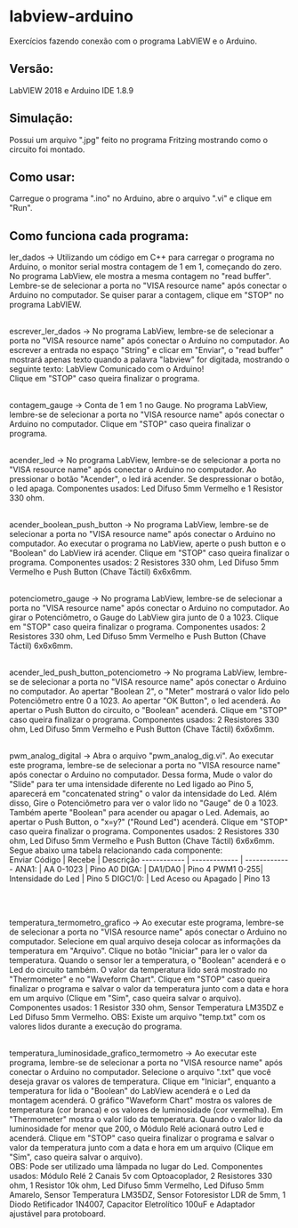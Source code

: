# labview-arduino
Exercícios fazendo conexão com o programa LabVIEW e o Arduino.


## Versão: <br>
LabVIEW 2018 e Arduino IDE 1.8.9

## Simulação: <br>
Possui um arquivo ".jpg" feito no programa Fritzing mostrando como o circuito foi montado. 

## Como usar: <br>
Carregue o programa ".ino" no Arduino, abre o arquivo ".vi" e clique em "Run".  


## Como funciona cada programa: <br>

ler_dados -> Utilizando um código em C++ para carregar o programa no Arduino, o monitor serial mostra contagem de 1 em 1, começando do zero. No programa LabView, ele mostra a mesma contagem no "read buffer". Lembre-se de selecionar a porta no "VISA resource name" após conectar o Arduino no computador. Se quiser parar a contagem, clique em "STOP" no programa LabVIEW. <br> <br>

escrever_ler_dados -> No programa LabView, lembre-se de selecionar a porta no "VISA resource name" após conectar o Arduino no computador. Ao escrever a entrada no espaço "String" e clicar em "Enviar", o "read buffer" mostrará apenas texto quando a palavra "labview" for digitada, mostrando o seguinte texto: LabView Comunicado com o Arduino! <br>
Clique em "STOP" caso queira finalizar o programa. <br> <br>


contagem_gauge -> Conta de 1 em 1 no Gauge. No programa LabView, lembre-se de selecionar a porta no "VISA resource name" após conectar o Arduino no computador. Clique em "STOP" caso queira finalizar o programa. <br> <br> 

acender_led -> No programa LabView, lembre-se de selecionar a porta no "VISA resource name" após conectar o Arduino no computador. Ao pressionar o botão "Acender", o led irá acender. Se despressionar o botão, o led apaga. Componentes usados: Led Difuso 5mm Vermelho e 1 Resistor 330 ohm.  <br> <br>

acender_boolean_push_button -> No programa LabView, lembre-se de selecionar a porta no "VISA resource name" após conectar o Arduino no computador. Ao executar o programa no LabView, aperte o push button e o "Boolean" do LabView irá acender. Clique em "STOP" caso queira finalizar o programa. Componentes usados: 2 Resistores 330 ohm, Led Difuso 5mm Vermelho e Push Button (Chave Táctil) 6x6x6mm. <br> <br>

potenciometro_gauge -> No programa LabView, lembre-se de selecionar a porta no "VISA resource name" após conectar o Arduino no computador. Ao girar o Potenciômetro, o Gauge do LabView gira junto de 0 a 1023. Clique em "STOP" caso queira finalizar o programa. Componentes usados: 2 Resistores 330 ohm, Led Difuso 5mm Vermelho e Push Button (Chave Táctil) 6x6x6mm. <br> <br>

acender_led_push_button_potenciometro -> No programa LabView, lembre-se de selecionar a porta no "VISA resource name" após conectar o Arduino no computador. Ao apertar "Boolean 2", o "Meter" mostrará o valor lido pelo Potenciômetro entre 0 a 1023. Ao apertar "OK Button", o led acenderá. Ao apertar o Push Button do circuito, o "Boolean" acenderá. Clique em "STOP" caso queira finalizar o programa. Componentes usados: 2 Resistores 330 ohm, Led Difuso 5mm Vermelho e Push Button (Chave Táctil) 6x6x6mm.  <br> <br>

pwm_analog_digital -> Abra o arquivo "pwm_analog_dig.vi". Ao executar este programa, lembre-se de selecionar a porta no "VISA resource name" após conectar o Arduino no computador. Dessa forma, Mude o valor do "Slide" para ter uma intensidade diferente no Led ligado ao Pino 5, aparecerá em "concatenated string" o valor da intensidade do Led. Além disso, Gire o Potenciômetro para ver o valor lido no "Gauge" de 0 a 1023. Também aperte "Boolean" para acender ou apagar o Led. Ademais, ao apertar o Push Button, o  "x=y?" ("Round Led") acenderá. Clique em "STOP" caso queira finalizar o programa. Componentes usados: 2 Resistores 330 ohm, Led Difuso 5mm Vermelho e Push Button (Chave Táctil) 6x6x6mm. Segue abaixo uma tabela relacionando cada componente: <br>
Enviar Código | Recebe | Descrição
------------ | ------------- | -------------
ANA1: | AA 0-1023 | Pino A0
DIGA: | DA1/DA0 | Pino 4
PWM1 0-255| Intensidade do Led | Pino 5
DIGC1/0: | Led Aceso ou Apagado | Pino 13

<br> <br>

temperatura_termometro_grafico -> Ao executar este programa, lembre-se de selecionar a porta no "VISA resource name" após conectar o Arduino no computador. Selecione em qual arquivo deseja colocar as informações da temperatura em "Arquivo". Clique no botão "Iniciar" para ler o valor da temperatura. Quando o sensor ler a temperatura, o "Boolean" acenderá e o Led do circuito também. O valor da temperatura lido será mostrado no "Thermometer" e no "Waveform Chart". Clique em "STOP" caso queira finalizar o programa e salvar o valor da temperatura junto com a data e hora em um arquivo (Clique em "Sim", caso queira salvar o arquivo). Componentes usados: 1 Resistor 330 ohm, Sensor Temperatura LM35DZ e Led Difuso 5mm Vermelho. 
OBS: Existe um arquivo "temp.txt" com os valores lidos durante a execução do programa. <br> <br>


temperatura_luminosidade_grafico_termometro ->  Ao executar este programa, lembre-se de selecionar a porta no "VISA resource name" após conectar o Arduino no computador. Selecione o arquivo ".txt" que você deseja gravar os valores de temperatura. Clique em "Iniciar", enquanto a temperatura for lida o "Boolean" do LabView acenderá e o Led da montagem acenderá. O gráfico "Waveform Chart" mostra os valores de temperatura (cor branca) e os valores de luminosidade (cor vermelha). Em "Thermometer" mostra o valor lido da temperatura. Quando o valor lido da luminosidade for menor que 200, o Módulo Relé acionará outro Led e acenderá. Clique em "STOP" caso queira finalizar o programa e salvar o valor da temperatura junto com a data e hora em um arquivo (Clique em "Sim", caso queira salvar o arquivo). <br>
OBS: Pode ser utilizado uma lâmpada no lugar do Led. Componentes usados: Módulo Relé 2 Canais 5v com Optoacoplador, 2 Resistores 330 ohm, 1 Resistor 10k ohm, Led Difuso 5mm Vermelho, Led Difuso 5mm Amarelo, Sensor Temperatura LM35DZ, Sensor Fotoresistor LDR de 5mm, 1 Diodo Retificador 1N4007, Capacitor Eletrolítico 100uF e Adaptador ajustável para protoboard.   <br> <br>
